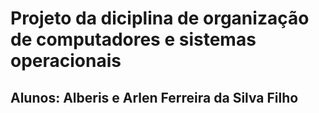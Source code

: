 # Projeto da diciplina de organização de computadores e sistemas operacionais
## Alunos: Alberis e Arlen Ferreira da Silva Filho